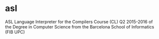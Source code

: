 # asl
ASL Language Interpreter for the Compilers Course (CL) Q2 2015-2016 of the Degree in Computer Science from the Barcelona School of Informatics (FIB UPC) 
